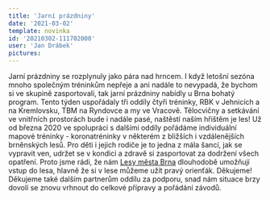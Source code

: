 ```yaml
---
title: 'Jarní prázdniny'
date: '2021-03-02'
template: novinka
id: '20210302-111702000'
user: 'Jan Drábek'
pictures:
---
```

Jarní prázdniny se rozplynuly jako pára nad hrncem. I když letošní sezóna mnoho společným tréninkům nepřeje a ani nadále to nevypadá, že bychom si ve skupině zasportovali, tak jarní prázdniny nabídly u Brna bohatý program. Tento týden uspořádaly tři oddíly čtyři tréninky, RBK v Jehnicích a na Kremlovsku, TBM na Ryndovce a my ve Vracově. Tělocvičny a setkávání ve vnitřních prostorách bude i nadále pasé, naštěstí naším hřištěm je les! Už od března 2020 ve spolupráci s dalšími oddíly pořádáme individuální mapové tréninky - koronatréninky v některém z bližších i vzdálenějších brněnských lesů. Pro děti i jejich rodiče je to jedna z mála šancí, jak se vypravit ven, udržet se v kondici a zdravě si zasportovat za dodržení všech opatření.
Proto jsme rádi, že nám [Lesy města Brna](https://www.lesymb.cz/) dlouhodobě umožňují vstup do lesa, hlavně že si v lese můžeme užít pravý orienťák. Děkujeme!
Děkujeme také dalším partnerům oddílu za podporu, snad nám situace brzy dovolí se znovu vrhnout do celkové přípravy a pořádání závodů.

